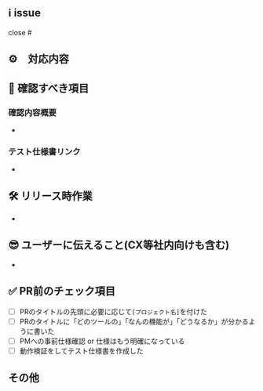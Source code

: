 ## ℹ️ issue
close #

## ⚙　対応内容

## 📝 確認すべき項目
### 確認内容概要
-

### テスト仕様書リンク
-

## 🛠️ リリース時作業
-

## 😎 ユーザーに伝えること(CX等社内向けも含む)
- 

## ✅ PR前のチェック項目
- [ ] PRのタイトルの先頭に必要に応じて`[プロジェクト名]`を付けた
- [ ] PRのタイトルに「どのツールの」「なんの機能が」「どうなるか」が分かるように書いた
- [ ] PMへの事前仕様確認 or 仕様はもう明確になっている
- [ ] 動作検証をしてテスト仕様書を作成した

## その他

